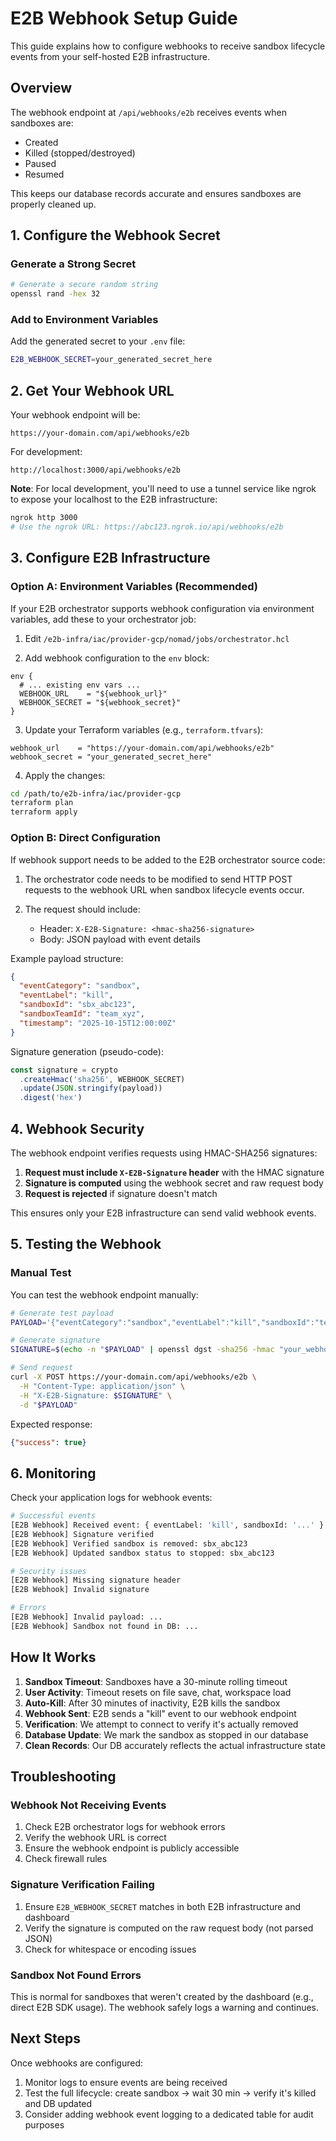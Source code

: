 # E2B Webhook Setup Guide

This guide explains how to configure webhooks to receive sandbox lifecycle events from your self-hosted E2B infrastructure.

## Overview

The webhook endpoint at `/api/webhooks/e2b` receives events when sandboxes are:
- Created
- Killed (stopped/destroyed)
- Paused
- Resumed

This keeps our database records accurate and ensures sandboxes are properly cleaned up.

## 1. Configure the Webhook Secret

### Generate a Strong Secret

```bash
# Generate a secure random string
openssl rand -hex 32
```

### Add to Environment Variables

Add the generated secret to your `.env` file:

```bash
E2B_WEBHOOK_SECRET=your_generated_secret_here
```

## 2. Get Your Webhook URL

Your webhook endpoint will be:

```
https://your-domain.com/api/webhooks/e2b
```

For development:
```
http://localhost:3000/api/webhooks/e2b
```

**Note**: For local development, you'll need to use a tunnel service like ngrok to expose your localhost to the E2B infrastructure:

```bash
ngrok http 3000
# Use the ngrok URL: https://abc123.ngrok.io/api/webhooks/e2b
```

## 3. Configure E2B Infrastructure

### Option A: Environment Variables (Recommended)

If your E2B orchestrator supports webhook configuration via environment variables, add these to your orchestrator job:

1. Edit `/e2b-infra/iac/provider-gcp/nomad/jobs/orchestrator.hcl`

2. Add webhook configuration to the `env` block:

```hcl
env {
  # ... existing env vars ...
  WEBHOOK_URL    = "${webhook_url}"
  WEBHOOK_SECRET = "${webhook_secret}"
}
```

3. Update your Terraform variables (e.g., `terraform.tfvars`):

```hcl
webhook_url    = "https://your-domain.com/api/webhooks/e2b"
webhook_secret = "your_generated_secret_here"
```

4. Apply the changes:

```bash
cd /path/to/e2b-infra/iac/provider-gcp
terraform plan
terraform apply
```

### Option B: Direct Configuration

If webhook support needs to be added to the E2B orchestrator source code:

1. The orchestrator code needs to be modified to send HTTP POST requests to the webhook URL when sandbox lifecycle events occur.

2. The request should include:
   - Header: `X-E2B-Signature: <hmac-sha256-signature>`
   - Body: JSON payload with event details

Example payload structure:
```json
{
  "eventCategory": "sandbox",
  "eventLabel": "kill",
  "sandboxId": "sbx_abc123",
  "sandboxTeamId": "team_xyz",
  "timestamp": "2025-10-15T12:00:00Z"
}
```

Signature generation (pseudo-code):
```javascript
const signature = crypto
  .createHmac('sha256', WEBHOOK_SECRET)
  .update(JSON.stringify(payload))
  .digest('hex')
```

## 4. Webhook Security

The webhook endpoint verifies requests using HMAC-SHA256 signatures:

1. **Request must include `X-E2B-Signature` header** with the HMAC signature
2. **Signature is computed** using the webhook secret and raw request body
3. **Request is rejected** if signature doesn't match

This ensures only your E2B infrastructure can send valid webhook events.

## 5. Testing the Webhook

### Manual Test

You can test the webhook endpoint manually:

```bash
# Generate test payload
PAYLOAD='{"eventCategory":"sandbox","eventLabel":"kill","sandboxId":"test-123","sandboxTeamId":"team-test","timestamp":"2025-10-15T12:00:00Z"}'

# Generate signature
SIGNATURE=$(echo -n "$PAYLOAD" | openssl dgst -sha256 -hmac "your_webhook_secret" | cut -d' ' -f2)

# Send request
curl -X POST https://your-domain.com/api/webhooks/e2b \
  -H "Content-Type: application/json" \
  -H "X-E2B-Signature: $SIGNATURE" \
  -d "$PAYLOAD"
```

Expected response:
```json
{"success": true}
```

## 6. Monitoring

Check your application logs for webhook events:

```bash
# Successful events
[E2B Webhook] Received event: { eventLabel: 'kill', sandboxId: '...' }
[E2B Webhook] Signature verified
[E2B Webhook] Verified sandbox is removed: sbx_abc123
[E2B Webhook] Updated sandbox status to stopped: sbx_abc123

# Security issues
[E2B Webhook] Missing signature header
[E2B Webhook] Invalid signature

# Errors
[E2B Webhook] Invalid payload: ...
[E2B Webhook] Sandbox not found in DB: ...
```

## How It Works

1. **Sandbox Timeout**: Sandboxes have a 30-minute rolling timeout
2. **User Activity**: Timeout resets on file save, chat, workspace load
3. **Auto-Kill**: After 30 minutes of inactivity, E2B kills the sandbox
4. **Webhook Sent**: E2B sends a "kill" event to our webhook endpoint
5. **Verification**: We attempt to connect to verify it's actually removed
6. **Database Update**: We mark the sandbox as stopped in our database
7. **Clean Records**: Our DB accurately reflects the actual infrastructure state

## Troubleshooting

### Webhook Not Receiving Events

1. Check E2B orchestrator logs for webhook errors
2. Verify the webhook URL is correct
3. Ensure the webhook endpoint is publicly accessible
4. Check firewall rules

### Signature Verification Failing

1. Ensure `E2B_WEBHOOK_SECRET` matches in both E2B infrastructure and dashboard
2. Verify the signature is computed on the raw request body (not parsed JSON)
3. Check for whitespace or encoding issues

### Sandbox Not Found Errors

This is normal for sandboxes that weren't created by the dashboard (e.g., direct E2B SDK usage). The webhook safely logs a warning and continues.

## Next Steps

Once webhooks are configured:

1. Monitor logs to ensure events are being received
2. Test the full lifecycle: create sandbox → wait 30 min → verify it's killed and DB updated
3. Consider adding webhook event logging to a dedicated table for audit purposes
